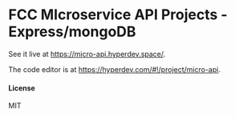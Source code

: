 # FCC MIcroservice API Projects - Express/mongoDB

See it live at https://micro-api.hyperdev.space/.

The code editor is at https://hyperdev.com/#!/project/micro-api.

#### License
MIT
